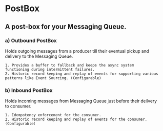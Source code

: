 # PostBox

## A post-box for your Messaging Queue.

### a) Outbound PostBox
Holds outgoing messages from a producer till their eventual pickup and delivery to the Messaging Queue.

    1. Provides a buffer to fallback and keeps the async system functioning during intermittent failures.
    2. Historic record keeping and replay of events for supporting various patterns like Event Sourcing. (Configurable)
    
### b) Inbound PostBox 
Holds incoming messages from Messaging Queue just before their deilvery to consumer.

    1. Idempotency enforcement for the consumer.
    2. Historic record keeping and replay of events for the consumer. (Configurable)
